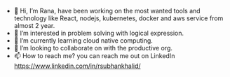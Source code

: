 - 👋 Hi, I’m Rana, have been working on the most wanted tools and technology like React, nodejs, kubernetes, docker and aws service from almost 2 year. 
- 👀 I’m interested in problem solving with logical expression.
- 🌱 I’m currently learning cloud native computing.
- 💞️ I’m looking to collaborate on with the productive org.
- 📫 How to reach me? you can reach me out on LinkedIn https://www.linkedin.com/in/rsubhankhalid/

<!---
Subhankhalid1/Subhankhalid1 is a ✨ special ✨ repository because its `README.md` (this file) appears on your GitHub profile.
You can click the Preview link to take a look at your changes.
--->
